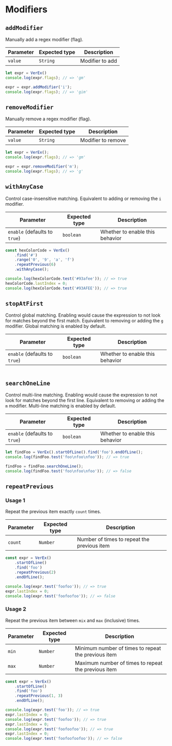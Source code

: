 # Modifiers

## `addModifier`

Manually add a regex modifier (flag).

Parameter | Expected type | Description
----------|---------------|----------------
`value`   | `String`      | Modifier to add

```js
let expr = VerEx()
console.log(expr.flags); // => 'gm'

expr = expr.addModifier('i');
console.log(expr.flags); // => 'gim'
```

## `removeModifier`

Manually remove a regex modifier (flag).

Parameter | Expected type | Description
----------|---------------|-------------------
`value`   | `String`      | Modifier to remove

```js
let expr = VerEx();
console.log(expr.flags); // => 'gm'

expr = expr.removeModifier('m');
console.log(expr.flags); // => 'g'
```

## `withAnyCase`

Control case-insensitive matching. Equivalent to adding or removing the `i` modifier.

Parameter | Expected type | Description
----------|---------------|------------
`enable` (defaults to `true`) | `boolean` | Whether to enable this behavior

```js
const hexColorCode = VerEx()
    .find('#')
    .range('0', '9', 'a', 'f')
    .repeatPrevious(6)
    .withAnyCase();

console.log(hexColorCode.test('#93afee')); // => true
hexColorCode.lastIndex = 0;
console.log(hexColorCode.test('#93AFEE')); // => true
```

## `stopAtFirst`

Control global matching. Enabling would cause the expression to not look for matches beyond the first match. Equivalent to removing or adding the `g` modifier. Global matching is enabled by default.

Parameter | Expected type | Description
----------|---------------|------------
`enable` (defaults to `true`) | `boolean` | Whether to enable this behavior

```js
```

## `searchOneLine`

Control multi-line matching. Enabling would cause the expression to not look for matches beyond the first line. Equivalent to removing or adding the `m` modifier. Multi-line matching is enabled by default.

Parameter | Expected type | Description
----------|---------------|------------
`enable` (defaults to `true`) | `boolean` | Whether to enable this behavior

```js
let findFoo = VerEx().startOfLine().find('foo').endOfLine();
console.log(findFoo.test('foo\nfoo\nfoo')); // => true

findFoo = findFoo.searchOneLine();
console.log(findFoo.test('foo\nfoo\nfoo')); // => false
```

## `repeatPrevious`

### Usage 1

Repeat the previous item exactly `count` times.

Parameter | Expected type | Description
----------|---------------|------------
`count`   | `Number`      | Number of times to repeat the previous item

```js
const expr = VerEx()
    .startOfLine()
    .find('foo')
    .repeatPrevious(2)
    .endOfLine();

console.log(expr.test('foofoo')); // => true
expr.lastIndex = 0;
console.log(expr.test('foofoofoo')); // => false
```

### Usage 2

Repeat the previous item between `mix` and `max` (inclusive) times.

Parameter | Expected type | Description
----------|---------------|------------
`min`     | `Number`      | Minimum number of times to repeat the previous item
`max`     | `Number`      | Maximum number of times to repeat the previous item

```js
const expr = VerEx()
    .startOfLine()
    .find('foo')
    .repeatPrevious(1, 3)
    .endOfLine();

console.log(expr.test('foo')); // => true
expr.lastIndex = 0;
console.log(expr.test('foofoo')); // => true
expr.lastIndex = 0;
console.log(expr.test('foofoofoo')); // => true
expr.lastIndex = 0;
console.log(expr.test('foofoofoofoo')); // => false
```
